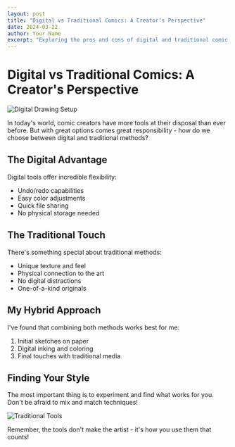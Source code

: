 ```yaml
---
layout: post
title: "Digital vs Traditional Comics: A Creator's Perspective"
date: 2024-03-22
author: Your Name
excerpt: "Exploring the pros and cons of digital and traditional comic creation methods, and how I combine both in my workflow."
---
```


# Digital vs Traditional Comics: A Creator's Perspective

![Digital Drawing Setup](/assets/images/digital-setup.jpg)

In today's world, comic creators have more tools at their disposal than ever before. But with great options comes great responsibility - how do we choose between digital and traditional methods?

## The Digital Advantage

Digital tools offer incredible flexibility:

- Undo/redo capabilities
- Easy color adjustments
- Quick file sharing
- No physical storage needed

## The Traditional Touch

There's something special about traditional methods:

- Unique texture and feel
- Physical connection to the art
- No digital distractions
- One-of-a-kind originals

## My Hybrid Approach

I've found that combining both methods works best for me:

1. Initial sketches on paper
2. Digital inking and coloring
3. Final touches with traditional media

## Finding Your Style

The most important thing is to experiment and find what works for you. Don't be afraid to mix and match techniques!

![Traditional Tools](/assets/images/traditional-tools.jpg)

Remember, the tools don't make the artist - it's how you use them that counts! 